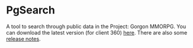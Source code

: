 # PgSearch

A tool to search through public data in the Project: Gorgon MMORPG. You can download the latest version (for client 360) [here](https://github.com/dlebansais/PgSearch-Disclosed/releases/download/v1.1.360.567/PgSearch.exe).
There are also some [release notes](https://github.com/dlebansais/PgSearch-Disclosed/blob/master/ReleaseNotes.md).
